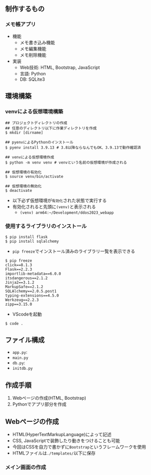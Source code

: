 ## 制作するもの
### メモ帳アプリ
- 機能
    - メモ書き込み機能
    - メモ編集機能
    - メモ削除機能
- 実装
    - Web技術: HTML, Bootstrap, JavaScript
    - 言語: Python
    - DB: SQLite3


## 環境構築
### venvによる仮想環境構築
```
## プロジェクトディレクトリの作成
## 任意のディレクトリ以下に作業ディレクトリを作成
$ mkdir [dirname]

## pyenvによるPythonのインストール
$ pyenv install 3.9.13 # 3.8以降ならなんでもOK、3.9.13で動作確認済

## venvによる仮想環境作成
$ python -m venv venv # venvという名前の仮想環境が作成される

## 仮想環境の有効化
$ source venv/bin/activate

## 仮想環境の無効化
$ deactivate
```
- 以下必ず仮想環境が`有効化`された状態で実行する
- 有効化されると先頭に`(venv)`と表示される
    - `(venv) arm64:~/Development/ddos2023_webapp`
### 使用するライブラリのインストール
```
$ pip install flask
$ pip install sqlalchemy
```

- `pip freeze`でインストール済みのライブラリ一覧を表示できる
```
$ pip freeze
click==8.1.3
Flask==2.2.3
importlib-metadata==6.0.0
itsdangerous==2.1.2
Jinja2==3.1.2
MarkupSafe==2.1.2
SQLAlchemy==2.0.5.post1
typing-extensions==4.5.0
Werkzeug==2.2.3
zipp==3.15.0
```

- VScodeを起動
```
$ code .
```

## ファイル構成
- `app.py`: 
- `main.py`
- `db.py`:
- `initdb.py`

## 作成手順
1. Webページの作成(HTML, Bootstrap)
2. Pythonでアプリ部分を作成

## Webページの作成
- HTML(HyperTextMarkupLanguage)によって記述
- CSS, JavaScriptで装飾したり動きをつけることも可能
- 今回はCSSを自力で書かずに`Bootstrap`というフレームワークを使用
- HTMLファイルは`./templates/`以下に保存

### メイン画面の作成
